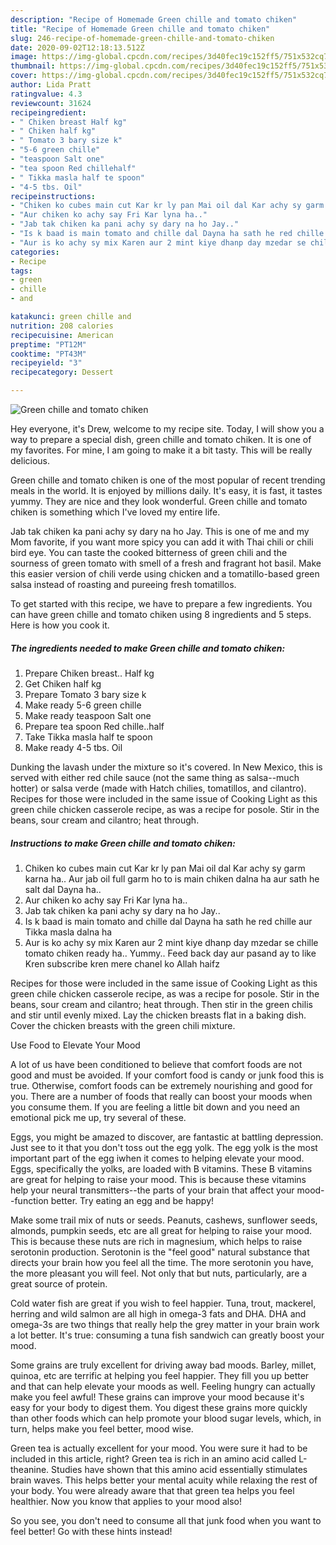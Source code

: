 ```yaml
---
description: "Recipe of Homemade Green chille and tomato chiken"
title: "Recipe of Homemade Green chille and tomato chiken"
slug: 246-recipe-of-homemade-green-chille-and-tomato-chiken
date: 2020-09-02T12:18:13.512Z
image: https://img-global.cpcdn.com/recipes/3d40fec19c152ff5/751x532cq70/green-chille-and-tomato-chiken-recipe-main-photo.jpg
thumbnail: https://img-global.cpcdn.com/recipes/3d40fec19c152ff5/751x532cq70/green-chille-and-tomato-chiken-recipe-main-photo.jpg
cover: https://img-global.cpcdn.com/recipes/3d40fec19c152ff5/751x532cq70/green-chille-and-tomato-chiken-recipe-main-photo.jpg
author: Lida Pratt
ratingvalue: 4.3
reviewcount: 31624
recipeingredient:
- " Chiken breast Half kg"
- " Chiken half kg"
- " Tomato 3 bary size k"
- "5-6 green chille"
- "teaspoon Salt one"
- "tea spoon Red chillehalf"
- " Tikka masla half te spoon"
- "4-5 tbs. Oil"
recipeinstructions:
- "Chiken ko cubes main cut Kar kr ly pan Mai oil dal Kar achy sy garm karna ha.. Aur jab oil full garm ho to is main chiken dalna ha aur sath he salt dal Dayna ha.."
- "Aur chiken ko achy say Fri Kar lyna ha.."
- "Jab tak chiken ka pani achy sy dary na ho Jay.."
- "Is k baad is main tomato and chille dal Dayna ha sath he red chille aur Tikka masla dalna ha"
- "Aur is ko achy sy mix Karen aur 2 mint kiye dhanp day mzedar se chille tomato chiken ready ha.. Yummy.. Feed back day aur pasand ay to like Kren subscribe kren mere chanel ko Allah haifz"
categories:
- Recipe
tags:
- green
- chille
- and

katakunci: green chille and 
nutrition: 208 calories
recipecuisine: American
preptime: "PT12M"
cooktime: "PT43M"
recipeyield: "3"
recipecategory: Dessert

---
```



![Green chille and tomato chiken](https://img-global.cpcdn.com/recipes/3d40fec19c152ff5/751x532cq70/green-chille-and-tomato-chiken-recipe-main-photo.jpg)

Hey everyone, it's Drew, welcome to my recipe site. Today, I will show you a way to prepare a special dish, green chille and tomato chiken. It is one of my favorites. For mine, I am going to make it a bit tasty. This will be really delicious.

Green chille and tomato chiken is one of the most popular of recent trending meals in the world. It is enjoyed by millions daily. It's easy, it is fast, it tastes yummy. They are nice and they look wonderful. Green chille and tomato chiken is something which I've loved my entire life.

Jab tak chiken ka pani achy sy dary na ho Jay. This is one of me and my Mom favorite, if you want more spicy you can add it with Thai chili or chili bird eye. You can taste the cooked bitterness of green chili and the sourness of green tomato with smell of a fresh and fragrant hot basil. Make this easier version of chili verde using chicken and a tomatillo-based green salsa instead of roasting and pureeing fresh tomatillos.


To get started with this recipe, we have to prepare a few ingredients. You can have green chille and tomato chiken using 8 ingredients and 5 steps. Here is how you cook it.

<!--inarticleads1-->

##### The ingredients needed to make Green chille and tomato chiken:

1. Prepare  Chiken breast.. Half kg
1. Get  Chiken half kg
1. Prepare  Tomato 3 bary size k
1. Make ready 5-6 green chille
1. Make ready teaspoon Salt one
1. Prepare tea spoon Red chille..half
1. Take  Tikka masla half te spoon
1. Make ready 4-5 tbs. Oil


Dunking the lavash under the mixture so it&#39;s covered. In New Mexico, this is served with either red chile sauce (not the same thing as salsa--much hotter) or salsa verde (made with Hatch chilies, tomatillos, and cilantro). Recipes for those were included in the same issue of Cooking Light as this green chile chicken casserole recipe, as was a recipe for posole. Stir in the beans, sour cream and cilantro; heat through. 

<!--inarticleads2-->

##### Instructions to make Green chille and tomato chiken:

1. Chiken ko cubes main cut Kar kr ly pan Mai oil dal Kar achy sy garm karna ha.. Aur jab oil full garm ho to is main chiken dalna ha aur sath he salt dal Dayna ha..
1. Aur chiken ko achy say Fri Kar lyna ha..
1. Jab tak chiken ka pani achy sy dary na ho Jay..
1. Is k baad is main tomato and chille dal Dayna ha sath he red chille aur Tikka masla dalna ha
1. Aur is ko achy sy mix Karen aur 2 mint kiye dhanp day mzedar se chille tomato chiken ready ha.. Yummy.. Feed back day aur pasand ay to like Kren subscribe kren mere chanel ko Allah haifz


Recipes for those were included in the same issue of Cooking Light as this green chile chicken casserole recipe, as was a recipe for posole. Stir in the beans, sour cream and cilantro; heat through. Then stir in the green chilis and stir until evenly mixed. Lay the chicken breasts flat in a baking dish. Cover the chicken breasts with the green chili mixture. 

Use Food to Elevate Your Mood


A lot of us have been conditioned to believe that comfort foods are not good and must be avoided. If your comfort food is candy or junk food this is true. Otherwise, comfort foods can be extremely nourishing and good for you. There are a number of foods that really can boost your moods when you consume them. If you are feeling a little bit down and you need an emotional pick me up, try several of these.

Eggs, you might be amazed to discover, are fantastic at battling depression. Just see to it that you don't toss out the egg yolk. The egg yolk is the most important part of the egg iwhen it comes to helping elevate your mood. Eggs, specifically the yolks, are loaded with B vitamins. These B vitamins are great for helping to raise your mood. This is because these vitamins help your neural transmitters--the parts of your brain that affect your mood--function better. Try eating an egg and be happy!

Make some trail mix of nuts or seeds. Peanuts, cashews, sunflower seeds, almonds, pumpkin seeds, etc are all great for helping to raise your mood. This is because these nuts are rich in magnesium, which helps to raise serotonin production. Serotonin is the "feel good" natural substance that directs your brain how you feel all the time. The more serotonin you have, the more pleasant you will feel. Not only that but nuts, particularly, are a great source of protein.

Cold water fish are great if you wish to feel happier. Tuna, trout, mackerel, herring and wild salmon are all high in omega-3 fats and DHA. DHA and omega-3s are two things that really help the grey matter in your brain work a lot better. It's true: consuming a tuna fish sandwich can greatly boost your mood. 

Some grains are truly excellent for driving away bad moods. Barley, millet, quinoa, etc are terrific at helping you feel happier. They fill you up better and that can help elevate your moods as well. Feeling hungry can actually make you feel awful! These grains can improve your mood because it's easy for your body to digest them. You digest these grains more quickly than other foods which can help promote your blood sugar levels, which, in turn, helps make you feel better, mood wise.

Green tea is actually excellent for your mood. You were sure it had to be included in this article, right? Green tea is rich in an amino acid called L-theanine. Studies have shown that this amino acid essentially stimulates brain waves. This helps better your mental acuity while relaxing the rest of your body. You were already aware that that green tea helps you feel healthier. Now you know that applies to your mood also!

So you see, you don't need to consume all that junk food when you want to feel better! Go  with  these hints  instead!

